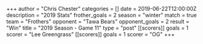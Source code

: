 +++
author = "Chris Chester"
categories = []
date = 2019-06-22T12:00:00Z
description = "2019 Stats"
frother_goals = 2
season = "winter"
match = true
team = "Frothers"
opponent = "Tawa Bears"
opponent_goals = 2
result = "Win"
title = "2019 Season - Game 11"
type = "post"
[[scorers]]
goals = 1
scorer = "Lee Greengrass"
[[scorers]]
goals = 1
scorer = "OG"
+++